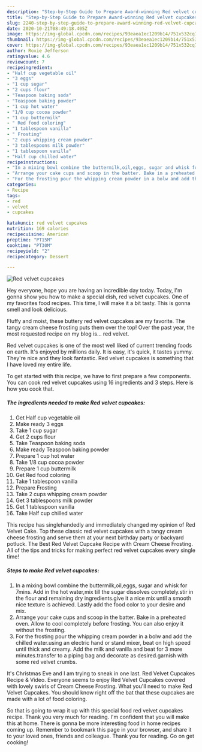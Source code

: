 ```yaml
---
description: "Step-by-Step Guide to Prepare Award-winning Red velvet cupcakes"
title: "Step-by-Step Guide to Prepare Award-winning Red velvet cupcakes"
slug: 2240-step-by-step-guide-to-prepare-award-winning-red-velvet-cupcakes
date: 2020-10-21T08:49:18.405Z
image: https://img-global.cpcdn.com/recipes/93eaea1ec1209b14/751x532cq70/red-velvet-cupcakes-recipe-main-photo.jpg
thumbnail: https://img-global.cpcdn.com/recipes/93eaea1ec1209b14/751x532cq70/red-velvet-cupcakes-recipe-main-photo.jpg
cover: https://img-global.cpcdn.com/recipes/93eaea1ec1209b14/751x532cq70/red-velvet-cupcakes-recipe-main-photo.jpg
author: Roxie Jefferson
ratingvalue: 4.6
reviewcount: 7
recipeingredient:
- "Half cup vegetable oil"
- "3 eggs"
- "1 cup sugar"
- "2 cups flour"
- "Teaspoon baking soda"
- "Teaspoon baking powder"
- "1 cup hot water"
- "1/8 cup cocoa powder"
- "1 cup buttermilk"
- " Red food coloring"
- "1 tablespoon vanilla"
- " Frosting"
- "2 cups whipping cream powder"
- "3 tablespoons milk powder"
- "1 tablespoon vanilla"
- "Half cup chilled water"
recipeinstructions:
- "In a mixing bowl combine the buttermilk,oil,eggs, sugar and whisk for 7mins. Add in the hot water,mix till the sugar dissolves completely.stir in the flour and remaining dry ingredients.give it a nice mix until a smooth nice texture is achieved. Lastly add the food color to your desire and mix."
- "Arrange your cake cups and scoop in the batter. Bake in a preheated oven. Allow to cool completely before frosting. You can also enjoy it without the frosting."
- "For the frosting pour the whipping cream powder in a bolw and add the chilled water.using an electric hand or stand mixer, beat on high speed until thick and creamy. Add the milk and vanilla and beat for 3 more minutes.transfer to a piping bag and decorate as desired.garnish with some red velvet crumbs."
categories:
- Recipe
tags:
- red
- velvet
- cupcakes

katakunci: red velvet cupcakes 
nutrition: 169 calories
recipecuisine: American
preptime: "PT15M"
cooktime: "PT30M"
recipeyield: "2"
recipecategory: Dessert

---
```



![Red velvet cupcakes](https://img-global.cpcdn.com/recipes/93eaea1ec1209b14/751x532cq70/red-velvet-cupcakes-recipe-main-photo.jpg)

Hey everyone, hope you are having an incredible day today. Today, I'm gonna show you how to make a special dish, red velvet cupcakes. One of my favorites food recipes. This time, I will make it a bit tasty. This is gonna smell and look delicious.

Fluffy and moist, these buttery red velvet cupcakes are my favorite. The tangy cream cheese frosting puts them over the top! Over the past year, the most requested recipe on my blog is… red velvet.

Red velvet cupcakes is one of the most well liked of current trending foods on earth. It's enjoyed by millions daily. It is easy, it's quick, it tastes yummy. They're nice and they look fantastic. Red velvet cupcakes is something that I have loved my entire life.


To get started with this recipe, we have to first prepare a few components. You can cook red velvet cupcakes using 16 ingredients and 3 steps. Here is how you cook that.

<!--inarticleads1-->

##### The ingredients needed to make Red velvet cupcakes:

1. Get Half cup vegetable oil
1. Make ready 3 eggs
1. Take 1 cup sugar
1. Get 2 cups flour
1. Take Teaspoon baking soda
1. Make ready Teaspoon baking powder
1. Prepare 1 cup hot water
1. Take 1/8 cup cocoa powder
1. Prepare 1 cup buttermilk
1. Get  Red food coloring
1. Take 1 tablespoon vanilla
1. Prepare  Frosting
1. Take 2 cups whipping cream powder
1. Get 3 tablespoons milk powder
1. Get 1 tablespoon vanilla
1. Take Half cup chilled water


This recipe has singlehandedly and immediately changed my opinion of Red Velvet Cake. Top these classic red velvet cupcakes with a tangy cream cheese frosting and serve them at your next birthday party or backyard potluck. The Best Red Velvet Cupcake Recipe with Cream Cheese Frosting. All of the tips and tricks for making perfect red velvet cupcakes every single time! 

<!--inarticleads2-->

##### Steps to make Red velvet cupcakes:

1. In a mixing bowl combine the buttermilk,oil,eggs, sugar and whisk for 7mins. Add in the hot water,mix till the sugar dissolves completely.stir in the flour and remaining dry ingredients.give it a nice mix until a smooth nice texture is achieved. Lastly add the food color to your desire and mix.
1. Arrange your cake cups and scoop in the batter. Bake in a preheated oven. Allow to cool completely before frosting. You can also enjoy it without the frosting.
1. For the frosting pour the whipping cream powder in a bolw and add the chilled water.using an electric hand or stand mixer, beat on high speed until thick and creamy. Add the milk and vanilla and beat for 3 more minutes.transfer to a piping bag and decorate as desired.garnish with some red velvet crumbs.


It&#39;s Christmas Eve and I am trying to sneak in one last. Red Velvet Cupcakes Recipe &amp; Video. Everyone seems to enjoy Red Velvet Cupcakes covered with lovely swirls of Cream Cheese Frosting. What you&#39;ll need to make Red Velvet Cupcakes. You should know right off the bat that these cupcakes are made with a lot of food coloring. 

So that is going to wrap it up with this special food red velvet cupcakes recipe. Thank you very much for reading. I'm confident that you will make this at home. There is gonna be more interesting food in home recipes coming up. Remember to bookmark this page in your browser, and share it to your loved ones, friends and colleague. Thank you for reading. Go on get cooking!
